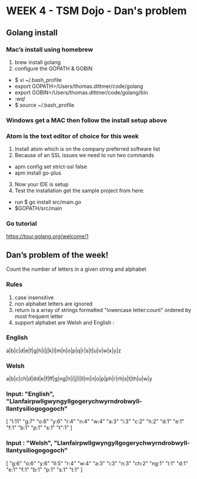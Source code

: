 # WEEK 4 - TSM Dojo - Dan's problem
## Golang install
### Mac’s install using homebrew
1. brew install golang
2. configure the GOPATH & GOBIN
 * $ vi ~/.bash_profile
 * export GOPATH=/Users/thomas.dittmer/code/golang
 * export GOBIN=/Users/thomas.dittmer/code/golang/bin
 * :wq!
 * $ source ~/.bash_profile

### Windows get a MAC then follow the install setup above
### Atom is the text editor of choice for this week
1. Install atom which is on the company preferred software list
2. Because of an SSL issues we need to run two commands
 * apm config set strict-ssl false
 * apm install go-plus
3. Now your IDE is setup
4. Test the installation get the sample project from here:
 * run $ go install src/main.go
 * $GOPATH/src/main

### Go tutorial
https://tour.golang.org/welcome/1

## Dan’s problem of the week!

Count the number of letters in a given string and alphabet

### Rules
1. case insensitive
2. non alphabet letters are ignored
3. return is a array of strings formatted "lowercase letter:count" ordered by most frequent letter
4. support alphabet are Welsh and English :

### English
a|b|c|d|e|f|g|h|i|j|k|l|m|n|o|p|q|r|s|t|u|v|w|x|y|z

### Welsh
a|b|c|ch|d|dd|e|f|ff|g|ng|h|i|j|l|ll|m|n|o|p|ph|r|rh|s|t|th|u|w|y

### Input: "English", "Llanfairpwllgwyngyllgogerychwyrndrobwyll-llantysiliogogogoch"

[
"l:11"
"g:7"
"o:6"
"y:6"
"r:4"
"n:4"
"w:4"
"a:3"
"i:3"
"c:2"
"h:2"
"d:1"
"e:1"
"f:1"
"b:1"
"p:1"
"s:1"
"t":1"
]

### Input : "Welsh", "Llanfairpwllgwyngyllgogerychwyrndrobwyll-llantysiliogogogoch"

[
"g:6"
"o:6"
"y:6"
"ll:5"
"r:4"
"w:4"
"a:3"
"i:3"
"n:3"
"ch:2"
"ng:1"
"l:1"
"d:1"
"e:1"
"f:1"
"b:1"
"p:1"
"s:1"
"t:1"
]
